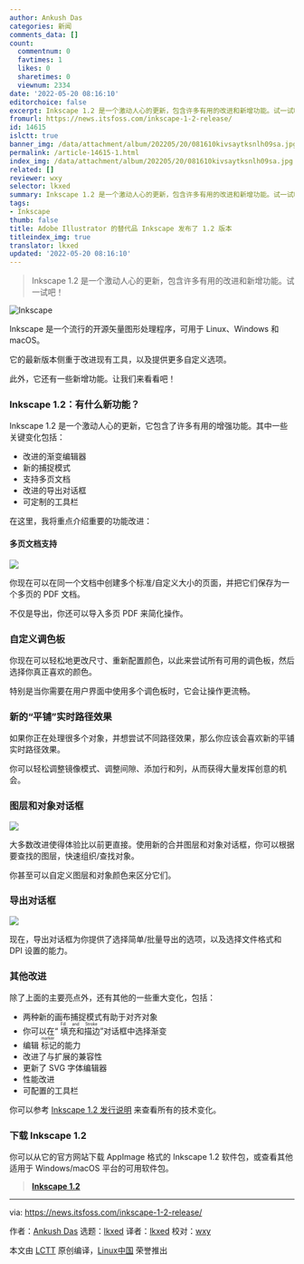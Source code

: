 ```yaml
---
author: Ankush Das
categories: 新闻
comments_data: []
count:
  commentnum: 0
  favtimes: 1
  likes: 0
  sharetimes: 0
  viewnum: 2334
date: '2022-05-20 08:16:10'
editorchoice: false
excerpt: Inkscape 1.2 是一个激动人心的更新，包含许多有用的改进和新增功能。试一试吧！
fromurl: https://news.itsfoss.com/inkscape-1-2-release/
id: 14615
islctt: true
banner_img: /data/attachment/album/202205/20/081610kivsaytksnlh09sa.jpg
permalink: /article-14615-1.html
index_img: /data/attachment/album/202205/20/081610kivsaytksnlh09sa.jpg.thumb.jpg
related: []
reviewer: wxy
selector: lkxed
summary: Inkscape 1.2 是一个激动人心的更新，包含许多有用的改进和新增功能。试一试吧！
tags:
- Inkscape
thumb: false
title: Adobe Illustrator 的替代品 Inkscape 发布了 1.2 版本
titleindex_img: true
translator: lkxed
updated: '2022-05-20 08:16:10'
---
```



> 
> Inkscape 1.2 是一个激动人心的更新，包含许多有用的改进和新增功能。试一试吧！
> 
> 
> 


![Inkscape](/data/attachment/album/202205/20/081610kivsaytksnlh09sa.jpg)


Inkscape 是一个流行的开源矢量图形处理程序，可用于 Linux、Windows 和 macOS。


它的最新版本侧重于改进现有工具，以及提供更多自定义选项。


此外，它还有一些新增功能。让我们来看看吧！


### Inkscape 1.2：有什么新功能？






Inkscape 1.2 是一个激动人心的更新，它包含了许多有用的增强功能。其中一些关键变化包括：


* 改进的渐变编辑器
* 新的捕捉模式
* 支持多页文档
* 改进的导出对话框
* 可定制的工具栏


在这里，我将重点介绍重要的功能改进：


#### 多页文档支持


![](/data/attachment/album/202205/20/081611usnsaasazmeevvq6.jpg)


你现在可以在同一个文档中创建多个标准/自定义大小的页面，并把它们保存为一个多页的 PDF 文档。


不仅是导出，你还可以导入多页 PDF 来简化操作。


### 自定义调色板


你现在可以轻松地更改尺寸、重新配置颜色，以此来尝试所有可用的调色板，然后选择你真正喜欢的颜色。


特别是当你需要在用户界面中使用多个调色板时，它会让操作更流畅。


### 新的“平铺”实时路径效果


如果你正在处理很多个对象，并想尝试不同路径效果，那么你应该会喜欢新的平铺实时路径效果。


你可以轻松调整镜像模式、调整间隙、添加行和列，从而获得大量发挥创意的机会。


### 图层和对象对话框


![](/data/attachment/album/202205/20/081611dekcyi0vfea897hl.jpg)


大多数改进使得体验比以前更直接。使用新的合并图层和对象对话框，你可以根据要查找的图层，快速组织/查找对象。


你甚至可以自定义图层和对象颜色来区分它们。


### 导出对话框


![](/data/attachment/album/202205/20/081611j1lqv8eelmvggvff.jpg)


现在，导出对话框为你提供了选择简单/批量导出的选项，以及选择文件格式和 DPI 设置的能力。


### 其他改进


除了上面的主要亮点外，还有其他的一些重大变化，包括：


* 两种新的画布捕捉模式有助于对齐对象
* 你可以在“<ruby> 填充和描边 <rt>  Fill and Stroke </rt></ruby>”对话框中选择渐变
* 编辑<ruby> 标记 <rt>  marker </rt></ruby>的能力
* 改进了与扩展的兼容性
* 更新了 SVG 字体编辑器
* 性能改进
* 可配置的工具栏


你可以参考 [Inkscape 1.2 发行说明](https://media.inkscape.org/media/doc/release_notes/1.2/Inkscape_1.2.html) 来查看所有的技术变化。


### 下载 Inkscape 1.2


你可以从它的官方网站下载 AppImage 格式的 Inkscape 1.2 软件包，或查看其他适用于 Windows/macOS 平台的可用软件包。



> 
> **[Inkscape 1.2](https://inkscape.org/release/inkscape-1.2/)**
> 
> 
> 




---


via: <https://news.itsfoss.com/inkscape-1-2-release/>


作者：[Ankush Das](https://news.itsfoss.com/author/ankush/) 选题：[lkxed](https://github.com/lkxed) 译者：[lkxed](https://github.com/lkxed) 校对：[wxy](https://github.com/wxy)


本文由 [LCTT](https://github.com/LCTT/TranslateProject) 原创编译，[Linux中国](https://linux.cn/) 荣誉推出